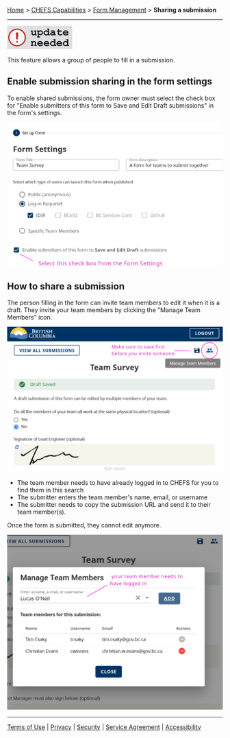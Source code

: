 [Home](index) > [CHEFS Capabilities](CHEFS-Capabilities) > [Form Management](Form-Management) > **Sharing a submission**
***

![image](images/update_needed.png)


This feature allows a group of people to fill in a submission.

<!-- **On this page:**
* [Enable submission sharing in the form settings](#Enable-submission-sharing-in-the-form-settings)
* [How to share a submission](#How-to-share-a-submission) -->

## Enable submission sharing in the form settings
To enable shared submissions, the form owner must select the check box for "Enable submitters of this form to Save and Edit Draft submissions" in the form's settings.

![Enable Submission Sharing in the Form Settings](images/sub-group_settings.png)

## How to share a submission

The person filling in the form can invite team members to edit it when it is a draft. They invite your team members by clicking the "Manage Team Members" icon.

![Add Team Member to your Submission](images/sub-group_manage.png)

* The team member needs to have already logged in to CHEFS for you to find them in this search
* The submitter enters the team member's name, email, or username
* The submitter needs to copy the submission URL and send it to their team member(s).

Once the form is submitted, they cannot edit anymore.  

![Add Team Member to your Submission](images/sub-group_manage-2.png)

***
[Terms of Use](Terms-of-Use) | [Privacy](Privacy) | [Security](Security) | [Service Agreement](Service-Agreement) | [Accessibility](Accessibility)